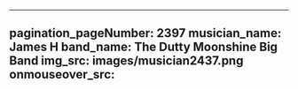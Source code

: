 ------
pagination_pageNumber: 2397
musician_name: James H
band_name: The Dutty Moonshine Big Band
img_src: images/musician2437.png
onmouseover_src: 
------